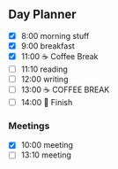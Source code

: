 ## Day Planner

- [x] 8:00 morning stuff
- [x] 9:00 breakfast
- [x] 11:00 ☕️ Coffee Break
- [ ] 11:10 reading
- [ ] 12:00 writing
- [ ] 13:00 ☕️ COFFEE BREAK
- [ ] 14:00 🛑 Finish

### Meetings
- [x] 10:00 meeting
- [ ] 13:10 meeting